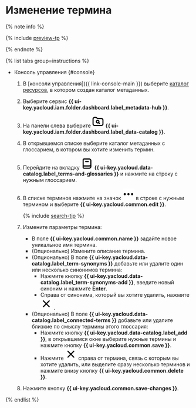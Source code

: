 # Изменение термина


{% note info %}

{% include [preview-tp](../../../_includes/preview-tp.md) %}

{% endnote %}


{% list tabs group=instructions %}

- Консоль управления {#console}

  1. В [консоли управления]({{ link-console-main }}) выберите [каталог ресурсов](../../../resource-manager/concepts/resources-hierarchy.md#folder), в котором создан каталог метаданных.
  1. Выберите сервис **{{ ui-key.yacloud.iam.folder.dashboard.label_metadata-hub }}**.
  1. Hа панели слева выберите ![image](../../../_assets/console-icons/folder-magnifier.svg) **{{ ui-key.yacloud.iam.folder.dashboard.label_data-catalog }}**.
  1. В открывшемся списке выберите каталог метаданных с глоссарием, в котором вы хотите изменить термин.
  1. Перейдите на вкладку ![image](../../../_assets/console-icons/book.svg) **{{ ui-key.yacloud.data-catalog.label_terms-and-glossaries }}** и нажмите на строку с нужным глоссарием.  
  1. В списке терминов нажмите на значок ![image](../../../_assets/console-icons/ellipsis.svg) в строке с нужным термином и выберите **{{ ui-key.yacloud.common.edit }}**.

      {% include [search-tip](../../../_includes/metadata-hub/tip-search-term.md) %}

  1. Измените параметры термина:

     * В поле **{{ ui-key.yacloud.common.name }}** задайте новое уникальное имя термина.
     * (Опционально) Измените описание термина.
     * (Опционально) В поле **{{ ui-key.yacloud.data-catalog.label_term-synonyms }}** добавьте или удалите один или несколько синонимов термина:
        * Нажмите кнопку **{{ ui-key.yacloud.data-catalog.label_term-synonyms-add }}**, введите новый синоним и нажмите **Enter**.
        * Справа от синонима, который вы хотите удалить, нажмите ![image](../../../_assets/console-icons/xmark.svg) .
     * (Опционально) В поле **{{ ui-key.yacloud.data-catalog.label_connected-terms }}** добавьте или удалите близкие по смыслу термины этого глоссария:
        * Нажмите кнопку **{{ ui-key.yacloud.data-catalog.label_add }}**, в открывшемся окне выберите нужные термины и нажмите кнопку **{{ ui-key.yacloud.common.save }}**.
        * Нажмите ![image](../../../_assets/console-icons/xmark.svg) справа от термина, связь с которым вы хотите удалить, или выделите сразу несколько терминов и нажмите внизу кнопку **{{ ui-key.yacloud.common.delete }}**.

  1. Нажмите кнопку **{{ ui-key.yacloud.common.save-changes }}**.

{% endlist %}
